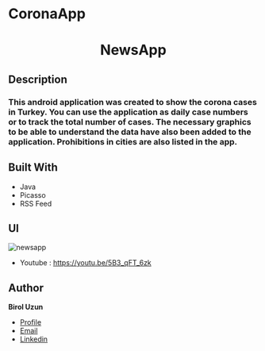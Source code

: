 # CoronaApp


<h1 align="center">NewsApp</h1>

## Description

### This android application was created to show the corona cases in Turkey. You can use the application as daily case numbers or to track the total number of cases. The necessary graphics to be able to understand the data have also been added to the application. Prohibitions in cities are also listed in the app.



## Built With

- Java
- Picasso
- RSS Feed

## UI

![newsapp](https://user-images.githubusercontent.com/42109123/126251519-dc84c425-adf8-430b-b4cc-3a27555bd7a2.gif)

- Youtube : https://youtu.be/5B3_qFT_6zk



## Author

**Birol Uzun**

- [Profile](https://github.com/brluzn)
- [Email](mailto:brl.uzn2017@gmail.com?subject=Hi% "Hi!")
- [Linkedin](https://linkedin.com/in/birol-uzun-625304159)
